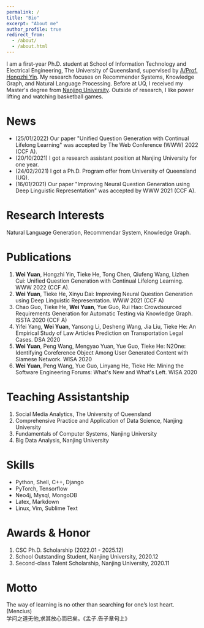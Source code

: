 ```yaml
---
permalink: /
title: "Bio"
excerpt: "About me"
author_profile: true
redirect_from: 
  - /about/
  - /about.html
---
```

I am a first-year Ph.D. student at School of Information Technology and Electrical Engineering, The University of Queensland, supervised by [A/Prof. Hongzhi Yin](https://sites.google.com/view/hongzhi-yin/home). My research focuses on Recommender Systems, Knowledge Graph, and Natural Language Processing. Before at UQ, I received my Master's degree from [Nanjing University](https://www.nju.edu.cn). Outside of research, I like power lifting and watching basketball games. 

<!-- I am a final-year master student at Software Institute, [Nanjing University](https://www.nju.edu.cn), studying natural language processing, supervised by [Dr. Tieke He](http://hetieke.cn). Specially, my research focuses on text generation, such as dialogue system and question generation. Before at Nanjing University, I received my Bachelor's degree from [Southwest Jiaotong University](https://www.swjtu.edu.cn). Outside of NLP I like power lifting and watching basketball games.  -->
<!-- In 2022, I will be a Ph.D. candidate at University of Queensland, Australia, supervised by [A/Prof. Yin](https://sites.google.com/view/hongzhi-yin/home). -->

<!-- Education
======
* Ph.D., Data Science, University of Queensland, Australia, 2022.01 ~ 2025.12.
* MS, Software Engineering, Nanjing University, China, 2019.09 ~ 2021.06.
* BS, Software Engineering, Southwest Jiaotong University, China, 2015.09 ~ 2019.06. -->

News
======
* (25/01/2022) Our paper "Unified Question Generation with Continual Lifelong Learning" was accepted by The Web Conference (WWW) 2022 (CCF A).
* (20/10/2021) I got a research assistant position at Nanjing University for one year.
* (24/02/2021) I got a Ph.D. Program offer from University of Queensland (UQ).
* (16/01/2021) Our paper "Improving Neural Question Generation using Deep Linguistic Representation" was accepted by WWW 2021 (CCF A).

Research Interests
======
Natural Language Generation, Recommendar System, Knowledge Graph.

Publications
======
1. **Wei Yuan**, Hongzhi Yin, Tieke He, Tong Chen, Qiufeng Wang, Lizhen Cui: Unified Question Generation with Continual Lifelong Learning. WWW 2022 (CCF A).
1. **Wei Yuan**, Tieke He, Xinyu Dai: Improving Neural Question Generation using Deep Linguistic Representation. WWW 2021 (CCF A)
1. Chao Guo, Tieke He, **Wei Yuan**, Yue Guo, Rui Hao: Crowdsourced Requirements Generation for Automatic Testing via Knowledge Graph. ISSTA 2020 (CCF A)
1. Yifei Yang, **Wei Yuan**, Yansong Li, Desheng Wang, Jia Liu, Tieke He: An Empirical Study of Law Articles Prediction on Transportation Legal Cases. DSA 2020
1. **Wei Yuan**, Peng Wang, Mengyao Yuan, Yue Guo, Tieke He: N2One: Identifying Coreference Object Among User Generated Content with Siamese Network. WISA 2020
1. **Wei Yuan**, Peng Wang, Yue Guo, Linyang He, Tieke He: Mining the Software Engineering Forums: What's New and What's Left. WISA 2020

Teaching Assistantship
======
1. Social Media Analytics, The University of Queensland
1. Comprehensive Practice and Application of Data Science, Nanjing University
1. Fundamentals of Computer Systems, Nanjing University
1. Big Data Analysis, Nanjing University

Skills
======
* Python, Shell, C++, Django
* PyTorch, Tensorflow
* Neo4j, Mysql, MongoDB
* Latex, Markdown
* Linux, Vim, Sublime Text

Awards & Honor
======
1. CSC Ph.D. Scholarship (2022.01 - 2025.12)
1. School Outstanding Student, Nanjing University, 2020.12
1. Second-class Talent Scholarship, Nanjing University, 2020.11

Motto
======
The way of learning is no other than searching for one’s lost heart.(Mencius)  
学问之道无他,求其放心而已矣。《孟子.告子章句上》

